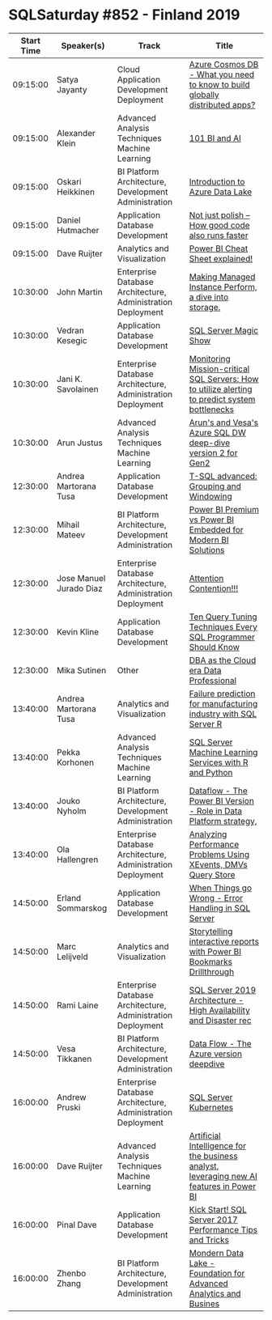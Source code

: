 # SQLSaturday #852 - Finland 2019
Start Time|Speaker(s)|Track|Title
---|---|---|---
09:15:00|Satya Jayanty|Cloud Application Development  Deployment|[Azure Cosmos DB - What you need to know to build globally distributed apps?](88703.md)
09:15:00|Alexander Klein|Advanced Analysis Techniques  Machine Learning|[101 BI and AI](89206.md)
09:15:00|Oskari Heikkinen|BI Platform Architecture, Development  Administration|[Introduction to Azure Data Lake](89341.md)
09:15:00|Daniel Hutmacher|Application  Database Development|[Not just polish – How good code also runs faster](89447.md)
09:15:00|Dave Ruijter|Analytics and Visualization|[Power BI Cheat Sheet explained!](89455.md)
10:30:00|John Martin|Enterprise Database Architecture, Administration  Deployment|[Making Managed Instance Perform, a dive into storage.](89138.md)
10:30:00|Vedran Kesegic|Application  Database Development|[SQL Server Magic Show](90175.md)
10:30:00|Jani K. Savolainen|Enterprise Database Architecture, Administration  Deployment|[Monitoring Mission-critical SQL Servers: How to utilize alerting to predict system bottlenecks](90944.md)
10:30:00|Arun Justus|Advanced Analysis Techniques  Machine Learning|[Arun's and Vesa's Azure SQL DW deep-dive version 2 for Gen2](92061.md)
12:30:00|Andrea Martorana Tusa|Application  Database Development|[T-SQL advanced: Grouping and Windowing](88695.md)
12:30:00|Mihail Mateev|BI Platform Architecture, Development  Administration|[Power BI Premium vs Power BI Embedded for Modern BI Solutions](88876.md)
12:30:00|Jose Manuel Jurado Diaz|Enterprise Database Architecture, Administration  Deployment|[Attention Contention!!!](90077.md)
12:30:00|Kevin Kline|Application  Database Development|[Ten Query Tuning Techniques Every SQL Programmer Should Know](90863.md)
12:30:00|Mika Sutinen|Other|[DBA as the Cloud era Data Professional](93191.md)
13:40:00|Andrea Martorana Tusa|Analytics and Visualization|[Failure prediction for manufacturing industry with SQL Server  R](88696.md)
13:40:00|Pekka Korhonen|Advanced Analysis Techniques  Machine Learning|[SQL Server Machine Learning Services with R and Python](91906.md)
13:40:00|Jouko Nyholm|BI Platform Architecture, Development  Administration|[Dataflow - The Power BI Version - Role in Data Platform strategy,](92091.md)
13:40:00|Ola Hallengren|Enterprise Database Architecture, Administration  Deployment|[Analyzing Performance Problems Using XEvents, DMVs  Query Store](92860.md)
14:50:00|Erland Sommarskog|Application  Database Development|[When Things go Wrong - Error Handling in SQL Server](89049.md)
14:50:00|Marc Lelijveld|Analytics and Visualization|[Storytelling  interactive reports with Power BI Bookmarks  Drillthrough](89819.md)
14:50:00|Rami Laine|Enterprise Database Architecture, Administration  Deployment|[SQL Server 2019 Architecture - High Availability and Disaster rec](90895.md)
14:50:00|Vesa Tikkanen|BI Platform Architecture, Development  Administration|[Data Flow - The Azure version deepdive](92058.md)
16:00:00|Andrew Pruski|Enterprise Database Architecture, Administration  Deployment|[SQL Server  Kubernetes](88801.md)
16:00:00|Dave Ruijter|Advanced Analysis Techniques  Machine Learning|[Artificial Intelligence for the business analyst, leveraging new AI features in Power BI](89453.md)
16:00:00|Pinal Dave|Application  Database Development|[Kick Start! SQL Server 2017 Performance Tips and Tricks](90997.md)
16:00:00|Zhenbo Zhang|BI Platform Architecture, Development  Administration|[Mondern Data Lake - Foundation for Advanced Analytics and Busines](91762.md)
